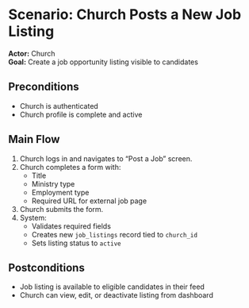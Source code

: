 # Scenario: Church Posts a New Job Listing

**Actor:** Church  
**Goal:** Create a job opportunity listing visible to candidates

## Preconditions
- Church is authenticated
- Church profile is complete and active

## Main Flow
1. Church logs in and navigates to “Post a Job” screen.
2. Church completes a form with:
   - Title
   - Ministry type
   - Employment type
   - Required URL for external job page
3. Church submits the form.
4. System:
   - Validates required fields
   - Creates new `job_listings` record tied to `church_id`
   - Sets listing status to `active`

## Postconditions
- Job listing is available to eligible candidates in their feed
- Church can view, edit, or deactivate listing from dashboard


